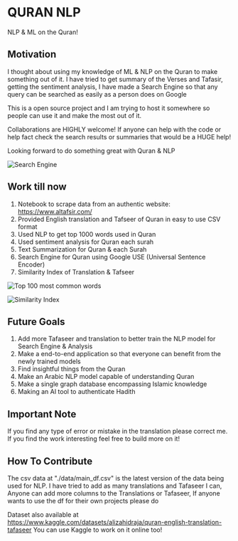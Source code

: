 # QURAN NLP

NLP & ML on the Quran!



## Motivation

I thought about using my knowledge of ML & NLP on the Quran to make something out of it. I have tried to
get summary of the Verses and Tafasir, getting the sentiment analysis, I have made a Search Engine so that 
any query can be searched as easily as a person does on Google

This is a open source project and I am trying to host it somewhere so people can use it and make the most out of it.

Collaborations are HIGHLY welcome! If anyone can help with the code or help fact check the search results or summaries 
that would be a HUGE help!

Looking forward to do something great with Quran & NLP

![Search Engine](images/searchengine.png)
## Work till now

1. Notebook to scrape data from an authentic website: https://www.altafsir.com/
2. Provided English translation and Tafseer of Quran in easy to use CSV format
3. Used NLP to get top 1000 words used in Quran
4. Used sentiment analysis for Quran each surah
5. Text Summarization for Quran & each Surah
6. Search Engine for Quran using Google USE (Universal Sentence Encoder)
7. Similarity Index of Translation & Tafseer
   

![Top 100 most common words](images/topmost.png)



![Similarity Index](images/textrelation.png)

## Future Goals

1. Add more Tafaseer and translation to better train the NLP model for Search Engine & Analysis
2. Make a end-to-end application so that everyone can benefit from the newly trained models
3. Find insightful things from the Quran
4. Make an Arabic NLP model capable of understanding Quran
5. Make a single graph database encompassing Islamic knowledge
6. Making an AI tool to authenticate Hadith


## Important Note

If you find any type of error or mistake in the translation please correct me. If you find the work interesting feel free to build more on it!


## How To Contribute

The csv data at "./data/main_df.csv" is the latest version of the data being used for NLP. I have tried to add as many 
translations and Tafaseer I can, Anyone can add more columns to the Translations or Tafaseer, If anyone wants to use the 
df for their own projects please do

Dataset also available at https://www.kaggle.com/datasets/alizahidraja/quran-english-translation-tafaseer 
You can use Kaggle to work on it online too!

